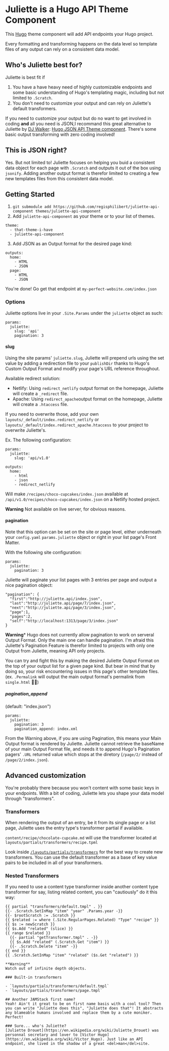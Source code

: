 # Juliette is a Hugo API Theme Component

This [Hugo](https://gohugo.io) theme component will add API endpoints your Hugo project.

Every formatting and transforming happens on the data level so template files of any output can rely on a consistent data model.

## Who's Juliette best for?

Juliette is best fit if 
1. You have a have heavy need of highly customizable endpoints and some basic understanding of Hugo's templating magic, including but not limited to `.Scratch`.
2. You don't need to customize your output and can rely on Juliette's default transformers.

If you need to customize your output but do no want to get involved in coding __and__ all you need is JSON,I recommand this great alternative to Juliette by [DJ Walker](https://github.com/dwalkr/): [Hugo JSON API Theme component](https://github.com/dwalkr/hugo-json-api-component). There's some basic output transforming with zero coding involved!

## This is JSON right?

Yes. But not limited to! 
Juliette focuses on helping you buid a consistent data object for each page with `.Scratch` and outputs it out of the box using `jsonify`. 
Adding another output format is therefor limited to creating a few new templates files from this consistent data model.

## Getting Started

1. `git submodule add https://github.com/regisphilibert/juliette-api-component themes/juliette-api-component`
2. Add `juliette-api-component` as your theme or to your list of themes.
  ```
  theme:
    - that-theme-i-have
    - juliette-api-component
  ```
3. Add JSON as an Output format for the desired page kind:
  ```
  outputs:
    home:
      - HTML
      - JSON
    page:
      - HTML
      - JSON
  ```

You're done! Go get that endpoint at `my-perfect-website.com/index.json`

### Options

Juliette options live in your `.Site.Params` under the `juliette` object as such:

```
params:
  juliette:
    slug: 'api'
    pagination: 3
```

#### slug

Using the site params' `juliette.slug`, Juliette will prepend urls using the set value by adding a redirection file to your `publishDir` thanks to Hugo's Custom Output Format and modify your page's URL reference throughout.

Available redirect solution:
- Netlify: Using `redirect_netlify` output format on the homepage, Juliette will create a `_redirect` file.
- Apache: Using `redirect_apache`output format on the homepage, Juliette will create a `.htaccess` file.

If you need to overwrite those, add your own `layouts/_default/index.redirect_netlify` or `layouts/_default/index.redirect_apache.htaccess` to your project to overwrite Juliette's.

Ex. The following configuration:

```
params:
  juliette:
    slug: 'api/v1.0'

outputs:
  home:
    - html
    - json
    - redirect_netlify
```

Will make `/recipes/choco-cupcakes/index.json` available at `/api/v1.0/recipes/choco-cupcakes/index.json` on a Netlify hosted project.

**Warning**
Not available on live server, for obvious reasons.

#### pagination

Note that this option can be set on the site or page level, either underneath your `config.yaml` `params.juliette` object or right in your list page's Front Matter.

With the following site configuration:

```
params:
  juliette:
    pagination: 3
```

Juliette will paginate your list pages with 3 entries per page and output a nice pagination object:

```
"pagination": {
  "first":"http://juliette.api/index.json",
  "last":"http://juliette.api/page/7/index.json",
  "next":"http://juliette.api/page/3/index.json",
  "page":1,
  "pages":2,
  "self":"http://localhost:1313/page/3/index.json"
}
```

**Warning***
Hugo does not currently allow pagination to work on serveral Output Format. Only the main one can handle pagination. 
I'm afraid this Juliette's Pagination Feature is therefor limited to projects with only one Output from Juliette, meaning API only projects. 

You can try and fight this by making the desired Juliette Output Format on the top of your output list for a given page kind. But bear in mind that by doing so, your risk encountering issues in this page's other template files. (ex. `.Permalink` will output the main output format's permalink from `single.html` 🤷‍♂️)

##### pagination_append
(default: "index.json")

```
params:
  juliette:
    pagination: 3
    pagination_append: index.xml
```

From the Warning above, if you are using Pagination, this means your Main Output format is rendered by Juliette.
Juliette cannot retrieve the baseName of your main Output Format file, and needs it to append Hugo's Pagination pagers' `.URL` returned value which stops at the diretory (`/page/2/` instead of `/page/2/index.json`).


## Advanced customization

You're probably there because you won't content with some basic keys in your endpoints. With a bit of coding, Juliette lets you shape your data model through "transformers".

### Transformers

When rendering the output of an entry, be it from its single page or a list page, Juliette uses the entry type's transformer partial if available. 

`content/recipe/chocolate-cupcake.md` will use the transformer located at `layouts/partials/transformers/recipe.tpml`

Look inside [`/layouts/partials/transformers`](/layouts/partials/transformers) for the best way to create new transformers. You can use the default transformer as a base of key value pairs to be included in all of your transformers. 

### Nested Transformers

If you need to use a content type transformer inside another content type transformer for say, listing related content, you can "cautiously" do it this way:
```
{{ partial "transformers/default.tmpl" . }}
{{- .Scratch.SetInMap "item" "year" .Params.year -}}
{{- $rootScratch := .Scratch }}
{{ $related := where (.Site.RegularPages.Related) "Type" "recipe" }}
{{ $s := newScratch }}
{{ $s.Add "related" (slice) }}
{{ range $related }}
  {{- partial "getTransformer.tmpl" . -}}
  {{ $s.Add "related" (.Scratch.Get "item") }}
  {{- .Scratch.Delete "item" -}}
{{ end }}
{{ .Scratch.SetInMap "item" "related" ($s.Get "related") }}

**Warning**
Watch out of infinite depth objects.

### Built-in transformers

- `layouts/partials/transformers/default.tmpl`
- `layouts/partials/transformers/page.tmpl`

## Another JAMStack first name?
Yeah! Ain't it great to be on first name basis with a cool tool? Then you can write "Juliette does this", "Juliette does that"! It abstracts any blameable humans involved and replace them by a cute moniker. Perfect!

### Sure... who's Juliette?
[Juliette Drouet](https://en.wikipedia.org/wiki/Juliette_Drouet) was personnal secretary and lover to [Victor Hugo](https://en.wikipedia.org/wiki/Victor_Hugo). Just like an API endpoint, she lived in the shadow of a great <del>man</del>site.